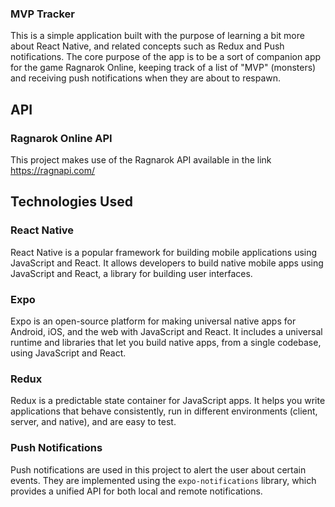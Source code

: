 ### MVP Tracker

This is a simple application built with the purpose of learning a bit more about React Native, and related concepts such as Redux and Push notifications.
The core purpose of the app is to be a sort of companion app for the game Ragnarok Online, keeping track of a list of "MVP" (monsters) and receiving push notifications when they are about to respawn.

## API
### Ragnarok Online API

This project makes use of the Ragnarok API available in the link https://ragnapi.com/

## Technologies Used
### React Native

React Native is a popular framework for building mobile applications using JavaScript and React. It allows developers to build native mobile apps using JavaScript and React, a library for building user interfaces. 

### Expo

Expo is an open-source platform for making universal native apps for Android, iOS, and the web with JavaScript and React. It includes a universal runtime and libraries that let you build native apps, from a single codebase, using JavaScript and React.

### Redux

Redux is a predictable state container for JavaScript apps. It helps you write applications that behave consistently, run in different environments (client, server, and native), and are easy to test.

### Push Notifications

Push notifications are used in this project to alert the user about certain events. They are implemented using the `expo-notifications` library, which provides a unified API for both local and remote notifications.

